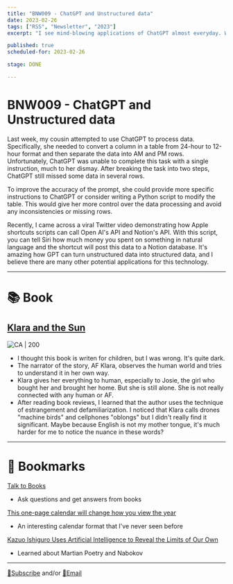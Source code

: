 ```yaml
---
title: "BNW009 - ChatGPT and Unstructured data"
date: 2023-02-26
tags: ["RSS", "Newsletter", "2023"]
excerpt: "I see mind-blowing applications of ChatGPT almost everyday. When can I build one myself?"

published: true
scheduled-for: 2023-02-26

stage: DONE

---
```


# BNW009 - ChatGPT and Unstructured data

Last week, my cousin attempted to use ChatGPT to process data. Specifically, she needed to convert a column in a table from 24-hour to 12-hour format and then separate the data into AM and PM rows. Unfortunately, ChatGPT was unable to complete this task with a single instruction, much to her dismay. After breaking the task into two steps, ChatGPT still missed some data in several rows.

To improve the accuracy of the prompt, she could provide more specific instructions to ChatGPT or consider writing a Python script to modify the table. This would give her more control over the data processing and avoid any inconsistencies or missing rows.

Recently, I came across a viral Twitter video demonstrating how Apple shortcuts scripts can call Open AI's API and Notion's API. With this script, you can tell Siri how much money you spent on something in natural language and the shortcut will post this data to a Notion database. It's amazing how GPT can turn unstructured data into structured data, and I believe there are many other potential applications for this technology.


---
# 📚 Book

## [Klara and the Sun](https://amzn.to/3xTHfEN)

![CA | 200](https://d1b14unh5d6w7g.cloudfront.net/0593311299.01.S001.LXXXXXXX.jpg?Expires=1677509543&Signature=dxDlEdYzaFVXmINkcdtGIXTnYXKGwg0VQKsiSg2v4YhXXMLngwLn8Nvov~L2kNQ~b~byiC9~FZZFYg1w08JgHbCe6fJ4sNy45pg2fXxJKHB5bjTMIEu9QufxOHC44f41JWSjQFoiGYGR3WqREpEPH4ZS6tUQuqAQ9vU6Le3Pw3k_&Key-Pair-Id=APKAIUO27P366FGALUMQ)

- I thought this book is writen for children, but I was wrong. It's quite dark.
- The narrator of the story, AF Klara, observes the human world and tries to understand it in her own way.
- Klara gives her everything to human, especially to Josie, the girl who bought her and brought her home. But she is still alone. She is not really connected with any human or AF. 
- After reading book reviews, I learned that the author uses the technique of estrangement and defamiliarization. I noticed that Klara calls drones "machine birds" and cellphones "oblongs" but I didn't really find it significant. Maybe because English is not my mother tongue, it's much harder for me to notice the nuance in these words?

---
# 🔖 Bookmarks

[Talk to Books](https://books.google.com/talktobooks/?source=oliwang_betternextweek)
- Ask questions and get answers from books

[This one-page calendar will change how you view the year](https://bigthink.com/starts-with-a-bang/one-page-calendar/?source=oliwang_betternextweek)
- An interesting calendar format that I've never seen before

[Kazuo Ishiguro Uses Artificial Intelligence to Reveal the Limits of Our Own](https://www.newyorker.com/magazine/2021/03/08/kazuo-ishiguro-uses-artificial-intelligence-to-reveal-the-limits-of-our-own?source=oliwang_betternextweek)
- Learned about Martian Poetry and Nabokov



---

[💌Subscribe](https://tinyletter.com/oliwang) and/or [📧Email](mailto:betternextweek.bnw@gmail.com)


